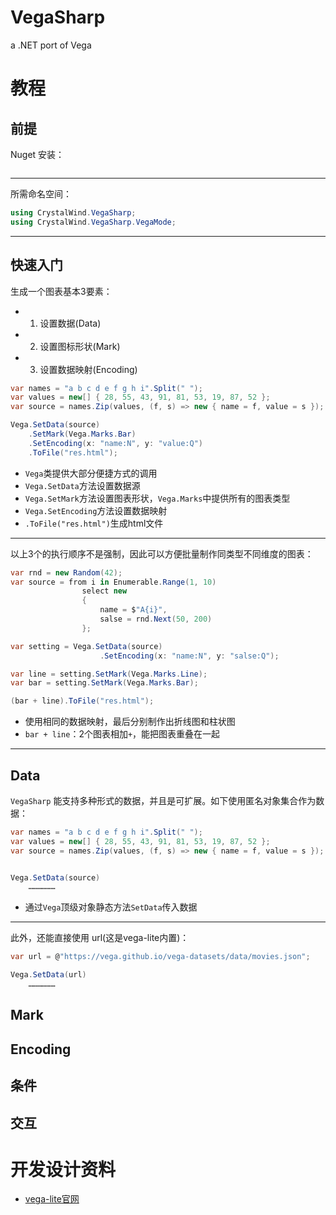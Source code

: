 ﻿# VegaSharp
a .NET port of Vega


# 教程

## 前提
Nuget 安装：
```shell

```

---
所需命名空间：
```C#
using CrystalWind.VegaSharp;
using CrystalWind.VegaSharp.VegaMode;
```


---
## 快速入门
生成一个图表基本3要素：
- 1. 设置数据(Data)
- 2. 设置图标形状(Mark)
- 3. 设置数据映射(Encoding)

```C#
var names = "a b c d e f g h i".Split(" ");
var values = new[] { 28, 55, 43, 91, 81, 53, 19, 87, 52 };
var source = names.Zip(values, (f, s) => new { name = f, value = s });

Vega.SetData(source)
    .SetMark(Vega.Marks.Bar)
    .SetEncoding(x: "name:N", y: "value:Q")
    .ToFile("res.html");
```
- `Vega`类提供大部分便捷方式的调用
- `Vega.SetData`方法设置数据源
- `Vega.SetMark`方法设置图表形状，`Vega.Marks`中提供所有的图表类型
- `Vega.SetEncoding`方法设置数据映射
- `.ToFile("res.html")`生成html文件


---
以上3个的执行顺序不是强制，因此可以方便批量制作同类型不同维度的图表：
```C#
var rnd = new Random(42);
var source = from i in Enumerable.Range(1, 10)
                select new
                {
                    name = $"A{i}",
                    salse = rnd.Next(50, 200)
                };

var setting = Vega.SetData(source)
                    .SetEncoding(x: "name:N", y: "salse:Q");

var line = setting.SetMark(Vega.Marks.Line);
var bar = setting.SetMark(Vega.Marks.Bar);

(bar + line).ToFile("res.html");
```
- 使用相同的数据映射，最后分别制作出折线图和柱状图
- `bar + line`：2个图表相加`+`，能把图表重叠在一起

---
## Data
`VegaSharp` 能支持多种形式的数据，并且是可扩展。如下使用匿名对象集合作为数据：
```C#
var names = "a b c d e f g h i".Split(" ");
var values = new[] { 28, 55, 43, 91, 81, 53, 19, 87, 52 };
var source = names.Zip(values, (f, s) => new { name = f, value = s });


Vega.SetData(source)
    ………………
```
- 通过`Vega`顶级对象静态方法`SetData`传入数据

---
此外，还能直接使用 url(这是vega-lite内置)：
```C#
var url = @"https://vega.github.io/vega-datasets/data/movies.json";

Vega.SetData(url)
    ………………
```

## Mark


## Encoding


## 条件


## 交互


# 开发设计资料
- [vega-lite官网](https://vega.github.io/vega-lite/)